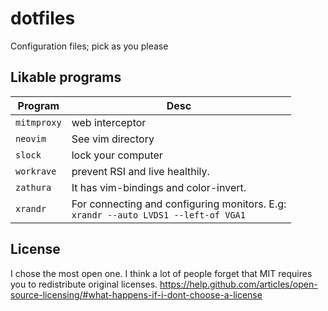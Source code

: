 dotfiles
========

Configuration files; pick as you please

## Likable programs

| Program     | Desc                                                                                                                                                  |
| ----------- | ----------------------------------------------------------------------------------------------------------------------------------------------------- |
| `mitmproxy` | web interceptor |
| `neovim`    | See vim directory |
| `slock`     | lock your computer |
| `workrave`  | prevent RSI and live healthily. |
| `zathura`   | It has vim-bindings and color-invert. |
| `xrandr`    | For connecting and configuring monitors. E.g:<br />`xrandr --auto LVDS1 --left-of VGA1`<br /> |

## License
I chose the most open one.
I think a lot of people forget that MIT requires you to redistribute original licenses.
https://help.github.com/articles/open-source-licensing/#what-happens-if-i-dont-choose-a-license
